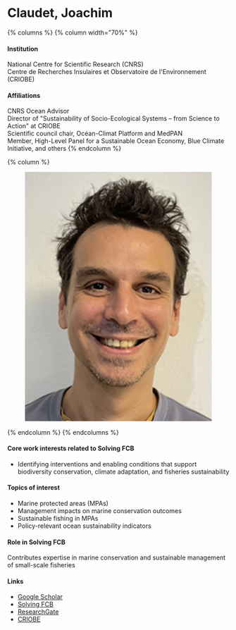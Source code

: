 # Claudet, Joachim

{% columns %}
{% column width="70%" %}
#### Institution

National Centre for Scientific Research (CNRS)\
Centre de Recherches Insulaires et Observatoire de l'Environnement (CRIOBE)

#### Affiliations

CNRS Ocean Advisor
\
Director of "Sustainability of Socio-Ecological Systems – from Science to Action" at CRIOBE
\
Scientific council chair, Océan-Climat Platform and MedPAN
\
Member, High-Level Panel for a Sustainable Ocean Economy, Blue Climate Initiative, and others
{% endcolumn %}

{% column %}
<figure><img src="https://raw.githubusercontent.com/Solving-FCB/docs/refs/heads/main/.img/claudet-j.webp" alt=""></figure>
{% endcolumn %}
{% endcolumns %}

#### Core work interests related to Solving FCB

* Identifying interventions and enabling conditions that support biodiversity conservation, climate adaptation, and fisheries sustainability

#### Topics of interest

* Marine protected areas (MPAs)
* Management impacts on marine conservation outcomes
* Sustainable fishing in MPAs
* Policy-relevant ocean sustainability indicators

#### Role in Solving FCB

Contributes expertise in marine conservation and sustainable management of small-scale fisheries

#### Links

* [Google Scholar](https://scholar.google.com/citations?user=TK8IUGEAAAAJ)
* [Solving FCB](https://solvingfcb.org/people/claudet-j/)
* [ResearchGate](https://www.researchgate.net/profile/Joachim-Claudet)
* [CRIOBE](https://www.criobe.pf/personnel/joachim-claudet/)
